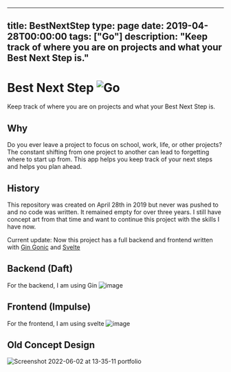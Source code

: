 
---
title: BestNextStep
type: page
date: 2019-04-28T00:00:00
tags: ["Go"]
description: "Keep track of where you are on projects and what your Best Next Step is."
---


# Best Next Step ![Go](https://img.shields.io/github/actions/workflow/status/jakeroggenbuck/BestNextStep/go.yml?branch=main&style=for-the-badge)
Keep track of where you are on projects and what your Best Next Step is.

## Why
Do you ever leave a project to focus on school, work, life, or other projects? The constant shifting from one project to another can lead to forgetting where to start up from. This app helps you keep track of your next steps and helps you plan ahead. 

## History
This repository was created on April 28th in 2019 but never was pushed to and no code was written. It remained empty for over three years. I still have concept art from that time and want to continue this project with the skills I have now.

Current update: Now this project has a full backend and frontend written with [Gin Gonic](https://github.com/gin-gonic/gin) and [Svelte](https://github.com/sveltejs/svelte)

## Backend (Daft)
For the backend, I am using Gin
![image](https://user-images.githubusercontent.com/35516367/178548247-1eb67e82-3e7c-451f-adc1-e646135971aa.png)

## Frontend (Impulse)
For the frontend, I am using svelte
![image](https://user-images.githubusercontent.com/35516367/178547624-00da8911-f81b-4c16-936c-e7f32af76c60.png)

## Old Concept Design
![Screenshot 2022-06-02 at 13-35-11 portfolio](https://user-images.githubusercontent.com/35516367/171733905-ae2404e0-ba92-49a7-aa85-d62e76e6b072.png)
